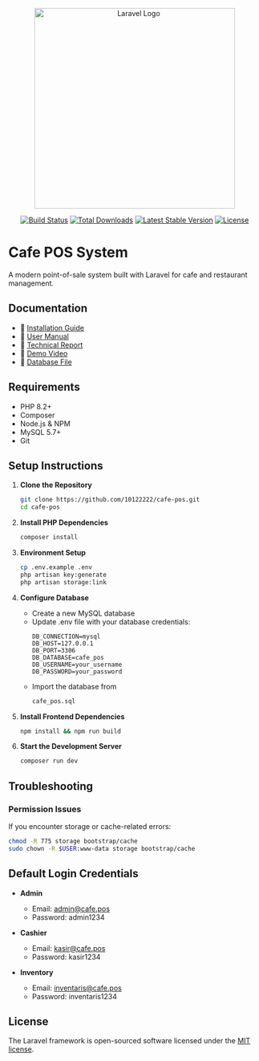 <p align="center"><a href="https://laravel.com" target="_blank"><img src="https://raw.githubusercontent.com/laravel/art/master/logo-lockup/5%20SVG/2%20CMYK/1%20Full%20Color/laravel-logolockup-cmyk-red.svg" width="400" alt="Laravel Logo"></a></p>

<p align="center">
<a href="https://github.com/laravel/framework/actions"><img src="https://github.com/laravel/framework/workflows/tests/badge.svg" alt="Build Status"></a>
<a href="https://packagist.org/packages/laravel/framework"><img src="https://img.shields.io/packagist/dt/laravel/framework" alt="Total Downloads"></a>
<a href="https://packagist.org/packages/laravel/framework"><img src="https://img.shields.io/packagist/v/laravel/framework" alt="Latest Stable Version"></a>
<a href="https://packagist.org/packages/laravel/framework"><img src="https://img.shields.io/packagist/l/laravel/framework" alt="License"></a>
</p>

# Cafe POS System

A modern point-of-sale system built with Laravel for cafe and restaurant management.

## Documentation

- 📄 [Installation Guide](#setup-instructions)
- 📄 [User Manual](Buku%20Petunjuk%20Penggunaan%20Aplikasi%20POS%20Cafe.pdf)
- 📄 [Technical Report](Laporan%20Tugas%20Besar%20Pemrograman%20Basis%20Data.pdf)
- 🎥 [Demo Video](demo.pdf)
- 💾 [Database File](cafe_pos.sql)

## Requirements

- PHP 8.2+
- Composer
- Node.js & NPM
- MySQL 5.7+
- Git

## Setup Instructions

1. **Clone the Repository**
   ```bash
   git clone https://github.com/10122222/cafe-pos.git
   cd cafe-pos
   ```

2. **Install PHP Dependencies**
   ```bash
   composer install
   ```

3. **Environment Setup**
   ```bash
   cp .env.example .env
   php artisan key:generate
   php artisan storage:link
   ```

4. **Configure Database**
   - Create a new MySQL database
   - Update .env file with your database credentials:
     ```
     DB_CONNECTION=mysql
     DB_HOST=127.0.0.1
     DB_PORT=3306
     DB_DATABASE=cafe_pos
     DB_USERNAME=your_username
     DB_PASSWORD=your_password
     ```
   - Import the database from
     ```bash
     cafe_pos.sql
     ```

5. **Install Frontend Dependencies**
   ```bash
   npm install && npm run build
   ```

6. **Start the Development Server**
   ```bash
   composer run dev
   ```

## Troubleshooting

### Permission Issues
If you encounter storage or cache-related errors:
```bash
chmod -R 775 storage bootstrap/cache
sudo chown -R $USER:www-data storage bootstrap/cache
```

## Default Login Credentials

- **Admin**
  - Email: admin@cafe.pos
  - Password: admin1234

- **Cashier**
  - Email: kasir@cafe.pos
  - Password: kasir1234

- **Inventory**
  - Email: inventaris@cafe.pos
  - Password: inventaris1234

## License

The Laravel framework is open-sourced software licensed under the [MIT license](https://opensource.org/licenses/MIT).
